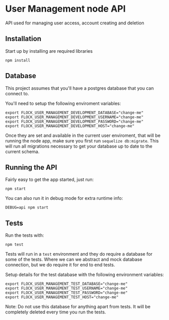 # User Management node API

API used for managing user access, account creating and deletion

## Installation

Start up by installing are required libraries

```
npm install
```

## Database

This project assumes that you'll have a postgres database that you can connect
to.

You'll need to setup the following enviroment variables:

```
export FLOCK_USER_MANAGEMENT_DEVELOPMENT_DATABASE="change-me"
export FLOCK_USER_MANAGEMENT_DEVELOPMENT_USERNAME="change-me"
export FLOCK_USER_MANAGEMENT_DEVELOPMENT_PASSWORD="change-me"
export FLOCK_USER_MANAGEMENT_DEVELOPMENT_HOST="change-me"
```

Once they are set and available in the current user enviroment, that will be
running the node app, make sure you first run `sequelize db:migrate`. This will
run all migrations necessary to get your database up to date to the current
schema.

## Running the API

Fairly easy to get the app started, just run:

```
npm start
```

You can also run it in debug mode for extra runtime info:

```
DEBUG=api npm start
```

## Tests

Run the tests with:

```
npm test
```

Tests will run in a `test` environment and they do require a database for some
of the tests.
Where we can we abstract and mock database connection, but we do require it for
end to end tests.

Setup details for the test database with the following environment variables:

```
export FLOCK_USER_MANAGEMENT_TEST_DATABASE="change-me"
export FLOCK_USER_MANAGEMENT_TEST_USERNAME="change-me"
export FLOCK_USER_MANAGEMENT_TEST_PASSWORD="change-me"
export FLOCK_USER_MANAGEMENT_TEST_HOST="change-me"
```

Note: Do not use this database for anything apart from tests. It will be
completely deleted every time you run the tests.
